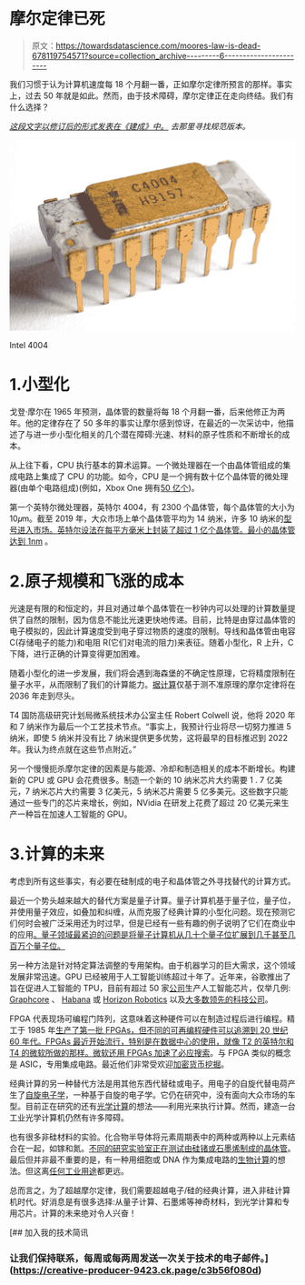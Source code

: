 # 摩尔定律已死

> 原文：<https://towardsdatascience.com/moores-law-is-dead-678119754571?source=collection_archive---------6----------------------->

我们习惯于认为计算机速度每 18 个月翻一番，正如摩尔定律所预言的那样。事实上，过去 50 年就是如此。然而，由于技术障碍，摩尔定律正在走向终结。我们有什么选择？

[*这段文字以修订后的形式发表在《建成》中。*](https://builtin.com/hardware/moores-law) *去那里寻找规范版本。*

![](img/cd7ccf13d2e1d16cee155821348be0cd.png)

Intel 4004

# 1.小型化

戈登·摩尔在 1965 年预测，晶体管的数量将每 18 个月翻一番，后来他修正为两年。他的定律存在了 50 多年的事实让摩尔感到惊讶，在最近的一次采访中，他描述了与进一步小型化相关的几个潜在障碍:光速、材料的原子性质和不断增长的成本。

从上往下看，CPU 执行基本的算术运算。一个微处理器在一个由晶体管组成的集成电路上集成了 CPU 的功能。如今，CPU 是一个拥有数十亿个晶体管的微处理器(由单个电路组成)(例如，Xbox One 拥有[50 亿个](https://www.theregister.co.uk/2013/08/28/xbox_one_system_on_chip/))。

第一个英特尔微处理器，英特尔 4004，有 2300 个晶体管，每个晶体管的大小为 10𝜇m。截至 2019 年，大众市场上单个晶体管平均为 14 纳米，许多 10 纳米的[型号进入市场。](https://interestingengineering.com/intel-finally-unveils-10nm-cannon-lake-processors)[英特尔设法在每平方毫米上封装了超过 1 亿个晶体管。最小的晶体管](https://spectrum.ieee.org/nanoclast/semiconductors/processors/intel-now-packs-100-million-transistors-in-each-square-millimeter)[达到 1nm](https://www.theverge.com/circuitbreaker/2016/10/6/13187820/one-nanometer-transistor-berkeley-lab-moores-law) 。

# 2.原子规模和飞涨的成本

光速是有限的和恒定的，并且对通过单个晶体管在一秒钟内可以处理的计算数量提供了自然的限制，因为信息不能比光速更快地传递。目前，比特是由穿过晶体管的电子模拟的，因此计算速度受到电子穿过物质的速度的限制。导线和晶体管由电容 C(存储电子的能力)和电阻 R(它们对电流的阻力)来表征。随着小型化，R 上升，C 下降，进行正确的计算变得更加困难。

随着小型化的进一步发展，我们将会遇到海森堡的不确定性原理，它将精度限制在量子水平，从而限制了我们的计算能力。[据计算](https://ieeexplore.ieee.org/document/4567410)仅基于测不准原理的摩尔定律将在 2036 年走到尽头。

T4 国防高级研究计划局微系统技术办公室主任 Robert Colwell 说，他将 2020 年和 7 纳米作为最后一个工艺技术节点。“事实上，我预计行业将尽一切努力推进 5 纳米，即使 5 纳米并没有比 7 纳米提供更多优势，这将最早的目标推迟到 2022 年。我认为终点就在这些节点附近。”

另一个慢慢扼杀摩尔定律的因素是与能源、冷却和制造相关的成本不断增长。构建新的 CPU 或 GPU 会花费很多。制造一个新的 10 纳米芯片大约需要 1 . 7 亿美元，7 纳米芯片大约需要 3 亿美元，5 纳米芯片需要 5 亿多美元。这些数字只能通过一些专门的芯片来增长，例如，NVidia 在研发上花费了超过 20 亿美元来生产一种旨在加速人工智能的 GPU。

# 3.计算的未来

考虑到所有这些事实，有必要在硅制成的电子和晶体管之外寻找替代的计算方式。

最近一个势头越来越大的替代方案是量子计算。量子计算机基于量子位，量子位，并使用量子效应，如叠加和纠缠，从而克服了经典计算的小型化问题。现在预测它们何时会被广泛采用还为时过早，但是已经有一些有趣的例子说明了它们在商业中的应用[。量子领域最紧迫的问题是将量子计算机从几十个量子位扩展到几千甚至几百万个量子位。](https://medium.com/@pchojecki/quantum-computing-for-business-347b95d400f9)

另一种方法是针对特定算法调整的专用架构。由于机器学习的巨大需求，这个领域发展非常迅速。GPU 已经被用于人工智能训练超过十年了。近年来，谷歌推出了旨在促进人工智能的 TPU，目前有超过 50 家[公司](https://www.eetimes.com/document.asp?doc_id=1333413)生产人工智能芯片，仅举几例: [Graphcore](https://www.zdnet.com/article/the-ai-chip-unicorn-that-is-about-to-revolutionize-everything-has-computational-graph-at-its-core/) 、 [Habana](https://habana.ai/) 或 [Horizon Robotics](https://www.horizon.ai/?lang=en-US) 以及[大多数领先的科技公司](https://www.ft.com/content/1c2aab18-3337-11e9-bd3a-8b2a211d90d5)。

FPGA 代表现场可编程门阵列，这意味着这种硬件可以在制造过程后进行编程。精工于 1985 年[生产了第一批 FPGAs，但不同的可再编程硬件可以追溯到 20 世纪 60 年代。FPGAs 最近开始流行，特别是在数据中心的使用，就像 T2 的英特尔和 T4 的微软所做的那样。微软还用 FPGAs 加速了](https://www.semiwiki.com/forum/content/1596-brief-history-fpgas.html)[必应搜索](https://www.wired.com/2014/06/microsoft-fpga/)。与 FPGA 类似的概念是 ASIC，专用集成电路。最近他们非常受欢迎[加密货币挖掘](https://en.bitcoinwiki.org/wiki/ASIC_mining)。

经典计算的另一种替代方法是用其他东西代替硅或电子。用电子的自旋代替电荷产生了[自旋电子学](https://en.wikipedia.org/wiki/Spintronics)，一种基于自旋的电子学。它仍在研究中，没有面向大众市场的车型。目前正在研究的还有[光学计算](https://phys.org/news/2018-03-optical-horizon.html)的想法——利用光来执行计算。然而，建造一台工业光学计算机仍然有许多障碍。

也有很多非硅材料的实验。化合物半导体将元素周期表中的两种或两种以上元素结合在一起，如镓和氮。[不同的研究实验室正在测试由硅锗或石墨烯制成的晶体管](https://www.economist.com/technology-quarterly/2016-03-12/after-moores-law)。最后但并非最不重要的是，有一种用细胞或 DNA 作为集成电路的[生物计算](https://www.scientificamerican.com/article/a-circuit-in-every-cell/)的想法。但这离[任何工业用途](https://motherboard.vice.com/en_us/article/jpgdgd/engineers-develop-key-building-block-for-sophisticated-bio-computers)都更远。

总而言之，为了超越摩尔定律，我们需要超越电子/硅的经典计算，进入非硅计算机时代。好消息是有很多选择:从量子计算、石墨烯等神奇材料，到光学计算和专用芯片。计算的未来绝对令人兴奋！

[](https://creative-producer-9423.ck.page/c3b56f080d) [## 加入我的技术简讯

### 让我们保持联系，每周或每两周发送一次关于技术的电子邮件。](https://creative-producer-9423.ck.page/c3b56f080d)